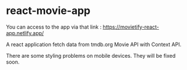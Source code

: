 # react-movie-app

You can access to the app via that link : https://movietify-react-app.netlify.app/

A react application fetch data from tmdb.org Movie API with Context API.

There are some styling problems on mobile devices. They will be fixed soon.
